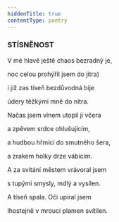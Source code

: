 ```yaml
---
hiddenTitle: true
contentType: poetry
---
```


<section>

### STÍSNĚNOST

V mé hlavě ještě chaos bezradný je, 

noc celou prohýřil jsem do jitra) 

i již zas tíseň bezdůvodná bije 

údery těžkými mně do nitra.

</section>

<section>

Načas jsem vínem utopil ji včera 

a zpěvem srdce ohlušujícím, 

a hudbou hřmící do smutného šera, 

a zrakem holky drze vábícím.

</section>

<section>

A za svítání městem vrávoral jsem 

s tupými smysly, mdlý a vysílen. 

A tíseň spala. Oči upíral jsem 

lhostejně v mroucí plamen svítilen.

</section>
